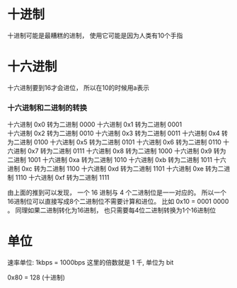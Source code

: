 # 十进制
十进制可能是最糟糕的进制， 使用它可能是因为人类有10个手指


# 十六进制

十六进制要到16才会进位， 所以在10的时候用a表示

### 十六进制和二进制的转换

十六进制 0x0 转为二进制 0000
十六进制 0x1 转为二进制 0001  
十六进制 0x2 转为二进制 0010
十六进制 0x3 转为二进制 0011
十六进制 0x4 转为二进制 0100
十六进制 0x5 转为二进制 0101
十六进制 0x6 转为二进制 0110
十六进制 0x7 转为二进制 0111
十六进制 0x8 转为二进制 1000
十六进制 0x9 转为二进制 1001
十六进制 0xa 转为二进制 1010
十六进制 0xb 转为二进制 1011
十六进制 0xc 转为二进制 1100
十六进制 0xd 转为二进制 1101
十六进制 0xe 转为二进制 1110
十六进制 0xf 转为二进制 1111

由上面的推到可以发现， 一个 16 进制与 4 个二进制位是一一对应的。 所以一个16进制位可以直接写成8个二进制位不需要计算和进位。 比如 0x10 = 0001 0000 。 同理如果二进制转化为16进制， 也只需要每4位二进制转换为1个16进制位




# 单位
速率单位: 1kbps = 1000bps 这里的倍数就是 1 千, 单位为 bit


0x80 = 128 (十进制)